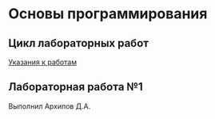 # Основы программирования
## Цикл лабораторных работ

[Указания к работам](resources/directions.md)

## Лабораторная работа №1
Выполнил Архипов Д.А.
